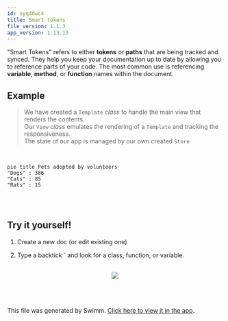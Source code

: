 ```yaml
---
id: uyq4dwc4
title: Smart tokens
file_version: 1.1.3
app_version: 1.13.13
---
```


"Smart Tokens" refers to either **tokens** or **paths** that are being tracked and synced. They help you keep your documentation up to date by allowing you to reference parts of your code. The most common use is referencing **variable**, **method**, or **function** names within the document.

## Example

> We have created a `Template`<swm-token data-swm-token="dummy-repo:examples/vanilla-es6/src/template.js:5:6:6:`export default class Template {`"/> _class_ to handle the main view that renders the contents.<br/>
> Our `View`<swm-token data-swm-token="dummy-repo:examples/vanilla-es6/src/view.js:9:6:6:`export default class View {`"/> _class_ emulates the rendering of a `Template`<swm-token data-swm-token="dummy-repo:examples/vanilla-es6/src/template.js:5:6:6:`export default class Template {`"/> and tracking the responsiveness.<br/>
> The state of our app is managed by our own created `Store`<swm-token data-swm-token="dummy-repo:examples/vanilla-es6/src/store.js:3:6:6:`export default class Store {`"/>

<br/>

<!--MERMAID {width:100}-->
```mermaid
pie title Pets adopted by volunteers
"Dogs" : 386
"Cats" : 85
"Rats" : 15


```
<!--MCONTENT {content: "pie title Pets adopted by volunteers<br/>\n\"Dogs\" : 386<br/>\n\"Cats\" : 85<br/>\n\"Rats\" : 15\n\n<br/>"} --->

<br/>

## Try it yourself!

1.  Create a new doc (or edit existing one)

2.  Type a backtick \` and look for a class, function, or variable.

<br/>

<div align="center"><img src="https://firebasestorage.googleapis.com/v0/b/swimm-dev-content/o/repositories%2FZ2l0aHViJTNBJTNBdG9kbyUzQSUzQVlvc3NpU2FhZGk%3D%2F35180d39-fb18-4dfe-9273-9e20953d66eb.png?alt=media&token=b292450a-b737-46a5-bd60-e3a41e947705" style="width:'50%'"/></div>

<br/>

<br/>

<br/>

This file was generated by Swimm. [Click here to view it in the app](https://app.swimm.io/repos/Z2l0aHViJTNBJTNBZmxhc2slM0ElM0FuYWRhdi1zd2ltbQ==/docs/uyq4dwc4).
